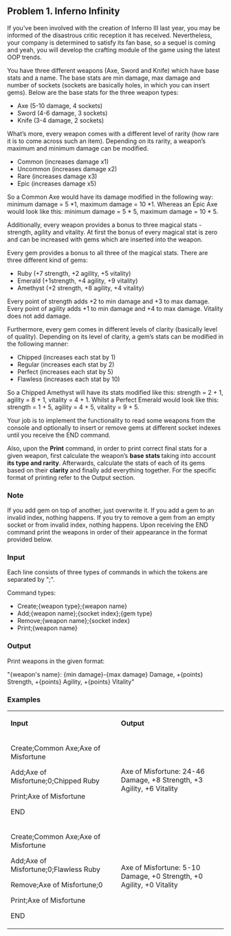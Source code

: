 <h2>Problem 1. Inferno Infinity</h2>
<p>If you've been involved with the creation of Inferno III last year, you may be informed of the disastrous critic reception it has received. Nevertheless, your company is determined to satisfy its fan base, so a sequel is coming and yeah, you will develop the crafting module of the game using the latest OOP trends.</p>
<p>You have three different weapons (Axe, Sword and Knife) which have base stats and a name. The base stats are min damage, max damage and number of sockets (sockets are basically holes, in which you can insert gems). Below are the base stats for the three weapon types:</p>
<ul>
<li>Axe (5-10 damage, 4 sockets)</li>
<li>Sword (4-6 damage, 3 sockets)</li>
<li>Knife (3-4 damage, 2 sockets)</li>
</ul>
<p>What&rsquo;s more, every weapon comes with a different level of rarity (how rare it is to come across such an item). Depending on its rarity, a weapon&rsquo;s maximum and minimum damage can be modified.</p>
<ul>
<li>Common (increases damage x1)</li>
<li>Uncommon (increases damage x2)</li>
<li>Rare (increases damage x3)</li>
<li>Epic (increases damage x5)</li>
</ul>
<p>So a Common Axe would have its damage modified in the following way: minimum damage = 5 *1, maximum damage = 10 *1. Whereas an Epic Axe would look like this: minimum damage = 5 * 5, maximum damage = 10 * 5.</p>
<p>Additionally, every weapon provides a bonus to three magical stats - strength, agility and vitality. At first the bonus of every magical stat is zero and can be increased with gems which are inserted into the weapon.</p>
<p>Every gem provides a bonus to all three of the magical stats. There are three different kind of gems:</p>
<ul>
<li>Ruby (+7 strength, +2 agility, +5 vitality)</li>
<li>Emerald (+1strength, +4 agility, +9 vitality)</li>
<li>Amethyst (+2 strength, +8 agility, +4 vitality)</li>
</ul>
<p>Every point of strength adds +2 to min damage and +3 to max damage. Every point of agility adds +1 to min damage and +4 to max damage. Vitality does not add damage.</p>
<p>Furthermore, every gem comes in different levels of clarity (basically level of quality). Depending on its level of clarity, a gem&rsquo;s stats can be modified in the following manner:</p>
<ul>
<li>Chipped (increases each stat by 1)</li>
<li>Regular (increases each stat by 2)</li>
<li>Perfect (increases each stat by 5)</li>
<li>Flawless (increases each stat by 10)</li>
</ul>
<p>So a Chipped Amethyst will have its stats modified like this: strength = 2 + 1, agility = 8 + 1, vitality = 4 + 1. Whilst a Perfect Emerald would look like this: strength = 1 + 5, agility = 4 + 5, vitality = 9 + 5.</p>
<p>Your job is to implement the functionality to read some weapons from the console and optionally to insert or remove gems at different socket indexes until you receive the END command.</p>
<p>Also, upon the <strong>Print</strong> command, in order to print correct final stats for a given weapon, first calculate the weapon&rsquo;s <strong>base stats </strong>taking into account <strong>its type and rarity</strong>. Afterwards, calculate the stats of each of its gems based on their <strong>clarity </strong>and finally add everything together. For the specific format of printing refer to the Output section.</p>
<h3>Note</h3>
<p>If you add gem on top of another, just overwrite it. If you add a gem to an invalid index, nothing happens. If you try to remove a gem from an empty socket or from invalid index, nothing happens. Upon receiving the END command print the weapons in order of their appearance in the format provided below.</p>
<h3>Input</h3>
<p>Each line consists of three types of commands in which the tokens are separated by ";".</p>
<p>Command types:</p>
<ul>
<li>Create;{weapon type};{weapon name}</li>
<li>Add;{weapon name};{socket index};{gem type}</li>
<li>Remove;{weapon name};{socket index}</li>
<li>Print;{weapon name}</li>
</ul>
<h3>Output</h3>
<p>Print weapons in the given format:</p>
<p>"{weapon's name}: {min damage}-{max damage} Damage, +{points} Strength, +{points} Agility, +{points} Vitality"</p>
<h3>Examples</h3>
<table width="0">
<tbody>
<tr>
<td width="321">
<p><strong>Input</strong></p>
</td>
<td width="387">
<p><strong>Output</strong></p>
</td>
</tr>
<tr>
<td width="321">
<p>Create;Common Axe;Axe of Misfortune</p>
<p>Add;Axe of Misfortune;0;Chipped Ruby</p>
<p>Print;Axe of Misfortune</p>
<p>END</p>
</td>
<td width="387">
<p>Axe of Misfortune: 24-46 Damage, +8 Strength, +3 Agility, +6 Vitality</p>
</td>
</tr>
<tr>
<td width="321">
<p>Create;Common Axe;Axe of Misfortune</p>
<p>Add;Axe of Misfortune;0;Flawless Ruby</p>
<p>Remove;Axe of Misfortune;0</p>
<p>Print;Axe of Misfortune</p>
<p>END</p>
</td>
<td width="387">
<p>Axe of Misfortune: 5-10 Damage, +0 Strength, +0 Agility, +0 Vitality</p>
</td>
</tr>
</tbody>
</table>

